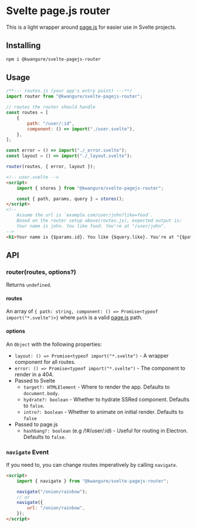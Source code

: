 # Svelte page.js router

This is a light wrapper around [page.js](https://github.com/visionmedia/page.js/) for easier use in Svelte projects.

## Installing

```bash
npm i @kwangure/svelte-pagejs-router
```

## Usage
```javascript
/**--- routes.js (your app's entry point) ---**/
import router from "@kwangure/svelte-pagejs-router";

// routes the router should handle
const routes = [
    {
        path: "/user/:id",
        component: () => import("./user.svelte"),
    },
];

const error = () => import("./_error.svelte");
const layout = () => import("./_layout.svelte");

router(routes, { error, layout });
```

```html
<!-- user.svelte -->
<script>
    import { stores } from "@kwangure/svelte-pagejs-router";

    const { path, params, query } = stores();
</script>
<!--
    Assume the url is `example.com/user/john?like=food`.
    Based on the router setup above(routes.js), expected output is:
    Your name is john. You like food. You're at "/user/john".
-->
<h1>Your name is {$params.id}. You like {$query.like}. You're at "{$path}".</h1>
```

## API

### router(routes, options?)
Returns `undefined`.

#### routes
An array of `{ path: string, component: () => Promise<typeof import("*.svelte")>}` where `path` is a valid [page.js](https://github.com/visionmedia/page.js) path.

#### options
An `Object` with the following properties:
- `layout: () => Promise<typeof import("*.svelte")` - A wrapper component for all routes.
- `error: () => Promise<typeof import("*.svelte")` - The component to render in a 404.
- Passed to Svelte
    - `target?: HTMLElement` - Where to render the app. Defaults to `document.body`.
    - `hydrate?: boolean` - Whether to hydrate SSRed component. Defaults to `false`.
    - `intro?: boolean` - Whether to animate on initial render. Defaults to `false`
- Passed to page.js
    - `hashbang?: boolean`  (e.g /!#/user/:id) - Useful for routing in Electron. Defaults to `false`.


### `navigate` Event
If you need to, you can change routes imperatively by calling `navigate`.

```html
<script>
    import { navigate } from "@kwangure/svelte-pagejs-router";

    navigate("/onion/rainbow");
    // or
    navigate({
        url: "/onion/rainbow",
    });
</script>
```
